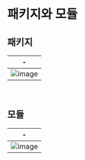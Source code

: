 # 패키지와 모듈
패키지
---
|-|
|-|
|![image](https://github.com/user-attachments/assets/df8006bb-fde2-4918-b71b-2207aa1ab291)|

<br>

모듈
---
|-|
|-|
|![image](https://github.com/user-attachments/assets/876dac95-592a-4e25-bc6d-b9ba99936f38)|

<br>

